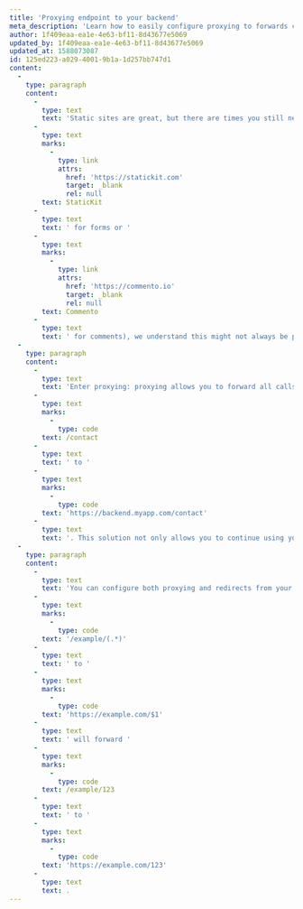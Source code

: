 ```yaml
---
title: 'Proxying endpoint to your backend'
meta_description: 'Learn how to easily configure proxying to forwards calls from your static site to any backend'
author: 1f409eaa-ea1e-4e63-bf11-8d43677e5069
updated_by: 1f409eaa-ea1e-4e63-bf11-8d43677e5069
updated_at: 1588073087
id: 125ed223-a029-4001-9b1a-1d257bb747d1
content:
  -
    type: paragraph
    content:
      -
        type: text
        text: 'Static sites are great, but there are times you still need a backend. For example, you might have an API endpoint you want to keep hitting or a contact form you want to continue using. While we encourage you to use Jamstack-friendly alternatives instead of your backend (like '
      -
        type: text
        marks:
          -
            type: link
            attrs:
              href: 'https://statickit.com'
              target: _blank
              rel: null
        text: StaticKit
      -
        type: text
        text: ' for forms or '
      -
        type: text
        marks:
          -
            type: link
            attrs:
              href: 'https://commento.io'
              target: _blank
              rel: null
        text: Commento
      -
        type: text
        text: ' for comments), we understand this might not always be possible, and thus provide you with an alternative.'
  -
    type: paragraph
    content:
      -
        type: text
        text: 'Enter proxying: proxying allows you to forward all calls from an endpoint of your choice to any URL. For example, you might want to forward '
      -
        type: text
        marks:
          -
            type: code
        text: /contact
      -
        type: text
        text: ' to '
      -
        type: text
        marks:
          -
            type: code
        text: 'https://backend.myapp.com/contact'
      -
        type: text
        text: '. This solution not only allows you to continue using your endpoints as is your site wasn''t static but can also take care of CORS and CSP issues you might encounter when using external endpoints.'
  -
    type: paragraph
    content:
      -
        type: text
        text: 'You can configure both proxying and redirects from your site''s settings page on Sitesauce. Remember you can use regex to proxy multiple endpoints as once. For example, proxying '
      -
        type: text
        marks:
          -
            type: code
        text: '/example/(.*)'
      -
        type: text
        text: ' to '
      -
        type: text
        marks:
          -
            type: code
        text: 'https://example.com/$1'
      -
        type: text
        text: ' will forward '
      -
        type: text
        marks:
          -
            type: code
        text: /example/123
      -
        type: text
        text: ' to '
      -
        type: text
        marks:
          -
            type: code
        text: 'https://example.com/123'
      -
        type: text
        text: .
---
```

